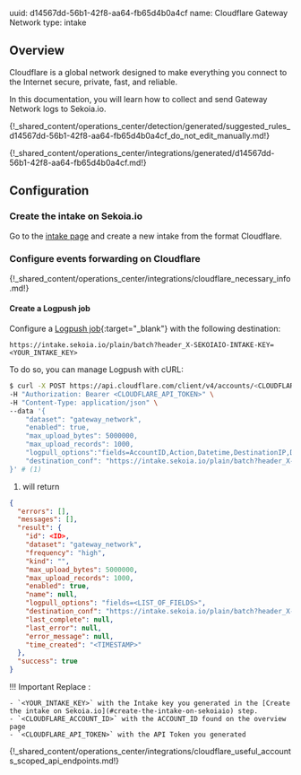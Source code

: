 uuid: d14567dd-56b1-42f8-aa64-fb65d4b0a4cf
name: Cloudflare Gateway Network
type: intake

## Overview

Cloudflare is a global network designed to make everything you connect to the Internet secure, private, fast, and reliable.

In this documentation, you will learn how to collect and send Gateway Network logs to Sekoia.io.

{!_shared_content/operations_center/detection/generated/suggested_rules_d14567dd-56b1-42f8-aa64-fb65d4b0a4cf_do_not_edit_manually.md!}

{!_shared_content/operations_center/integrations/generated/d14567dd-56b1-42f8-aa64-fb65d4b0a4cf.md!}

## Configuration

### Create the intake on Sekoia.io

Go to the [intake page](https://app.sekoia.io/operations/intakes) and create a new intake from the format Cloudflare.

### Configure events forwarding on Cloudflare

{!_shared_content/operations_center/integrations/cloudflare_necessary_info.md!}

#### Create a Logpush job

Configure a [Logpush job](https://developers.cloudflare.com/logs/reference/logpush-api-configuration/){:target="_blank"} with the following destination:

`https://intake.sekoia.io/plain/batch?header_X-SEKOIAIO-INTAKE-KEY=<YOUR_INTAKE_KEY>`


To do so, you can manage Logpush with cURL:

```bash
$ curl -X POST https://api.cloudflare.com/client/v4/accounts/<CLOUDFLARE_ACCOUNT_ID>/logpush/jobs \
-H "Authorization: Bearer <CLOUDFLARE_API_TOKEN>" \
-H "Content-Type: application/json" \
--data '{
    "dataset": "gateway_network",
    "enabled": true,
    "max_upload_bytes": 5000000,
    "max_upload_records": 1000,
    "logpull_options":"fields=AccountID,Action,Datetime,DestinationIP,DestinationPort,DeviceID,DeviceName,Email,OverrideIP,OverridePort,PolicyID,PolicyName,SNI,SessionID,SourceIP,SourceInternalIP,SourcePort,Transport,UserID&timestamps=rfc3339",
    "destination_conf": "https://intake.sekoia.io/plain/batch?header_X-SEKOIAIO-INTAKE-KEY=<YOUR_INTAKE_KEY>"
}' # (1)
```

1. will return
```json
{
  "errors": [],
  "messages": [],
  "result": {
    "id": <ID>,
    "dataset": "gateway_network",
    "frequency": "high",
    "kind": "",
    "max_upload_bytes": 5000000,
    "max_upload_records": 1000,
    "enabled": true,
    "name": null,
    "logpull_options": "fields=<LIST_OF_FIELDS>",
    "destination_conf": "https://intake.sekoia.io/plain/batch?header_X-SEKOIAIO-INTAKE-KEY=<YOUR_INTAKE_KEY>",
    "last_complete": null,
    "last_error": null,
    "error_message": null,
    "time_created": "<TIMESTAMP>"
  },
  "success": true
}
```

!!! Important
    Replace :

    - `<YOUR_INTAKE_KEY>` with the Intake key you generated in the [Create the intake on Sekoia.io](#create-the-intake-on-sekoiaio) step.
    - `<CLOUDFLARE_ACCOUNT_ID>` with the ACCOUNT_ID found on the overview page
    - `<CLOUDFLARE_API_TOKEN>` with the API Token you generated

{!_shared_content/operations_center/integrations/cloudflare_useful_accounts_scoped_api_endpoints.md!}

